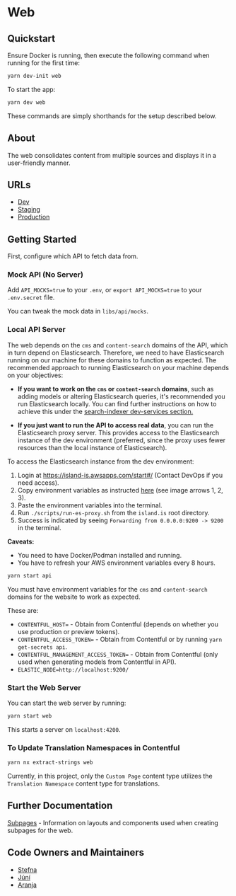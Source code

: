 # Web

## Quickstart

Ensure Docker is running, then execute the following command when running for the first time:

```bash
yarn dev-init web
```

To start the app:

```bash
yarn dev web
```

These commands are simply shorthands for the setup described below.

## About

The web consolidates content from multiple sources and displays it in a user-friendly manner.

## URLs

- [Dev](https://beta.dev01.devland.is)
- [Staging](https://beta.staging01.devland.is)
- [Production](https://island.is)

## Getting Started

First, configure which API to fetch data from.

### Mock API (No Server)

Add `API_MOCKS=true` to your `.env`, or `export API_MOCKS=true` to your `.env.secret` file.

You can tweak the mock data in `libs/api/mocks`.

### Local API Server

The web depends on the `cms` and `content-search` domains of the API, which in turn depend on Elasticsearch. Therefore, we need to have Elasticsearch running on our machine for these domains to function as expected. The recommended approach to running Elasticsearch on your machine depends on your objectives:

- **If you want to work on the `cms` or `content-search` domains**, such as adding models or altering Elasticsearch queries, it's recommended you run Elasticsearch locally. You can find further instructions on how to achieve this under the [search-indexer dev-services section.](https://docs.devland.is/apps/services/search-indexer/dev-services)

- **If you just want to run the API to access real data**, you can run the Elasticsearch proxy server. This provides access to the Elasticsearch instance of the dev environment (preferred, since the proxy uses fewer resources than the local instance of Elasticsearch).

To access the Elasticsearch instance from the dev environment:

1. Login at <https://island-is.awsapps.com/start#/> (Contact DevOps if you need access).
2. Copy environment variables as instructed [here](https://docs.devland.is/technical-overview/devops/dockerizing#troubleshooting) (see image arrows 1, 2, 3).
3. Paste the environment variables into the terminal.
4. Run `./scripts/run-es-proxy.sh` from the `island.is` root directory.
5. Success is indicated by seeing `Forwarding from 0.0.0.0:9200 -> 9200` in the terminal.

**Caveats:**

- You need to have Docker/Podman installed and running.
- You have to refresh your AWS environment variables every 8 hours.

```bash
yarn start api
```

You must have environment variables for the `cms` and `content-search` domains for the website to work as expected.

These are:

- `CONTENTFUL_HOST=` - Obtain from Contentful (depends on whether you use production or preview tokens).
- `CONTENTFUL_ACCESS_TOKEN=` - Obtain from Contentful or by running `yarn get-secrets api`.
- `CONTENTFUL_MANAGEMENT_ACCESS_TOKEN=` - Obtain from Contentful (only used when generating models from Contentful in API).
- `ELASTIC_NODE=http://localhost:9200/`

### Start the Web Server

You can start the web server by running:

```bash
yarn start web
```

This starts a server on `localhost:4200`.

### To Update Translation Namespaces in Contentful

```bash
yarn nx extract-strings web
```

Currently, in this project, only the `Custom Page` content type utilizes the `Translation Namespace` content type for translations.

## Further Documentation

[Subpages](./docs/subpages.md) - Information on layouts and components used when creating subpages for the web.

## Code Owners and Maintainers

- [Stefna](https://github.com/orgs/island-is/teams/stefna/members)
- [Júní](https://github.com/orgs/island-is/teams/juni/members)
- [Aranja](https://github.com/orgs/island-is/teams/aranja/members)
